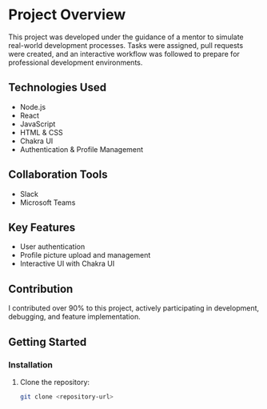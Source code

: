 # Project Overview

This project was developed under the guidance of a mentor to simulate real-world development processes. Tasks were assigned, pull requests were created, and an interactive workflow was followed to prepare for professional development environments.

## Technologies Used
- Node.js
- React
- JavaScript
- HTML & CSS
- Chakra UI
- Authentication & Profile Management

## Collaboration Tools
- Slack
- Microsoft Teams

## Key Features
- User authentication
- Profile picture upload and management
- Interactive UI with Chakra UI

## Contribution
I contributed over 90% to this project, actively participating in development, debugging, and feature implementation.

## Getting Started

### Installation
1. Clone the repository:
   ```sh
   git clone <repository-url>
